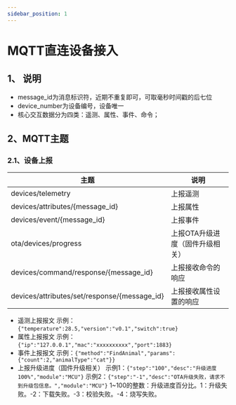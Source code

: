```yaml
---
sidebar_position: 1
---
```


# MQTT直连设备接入

## 1、 说明
- message_id为消息标识符，近期不重复即可，可取毫秒时间戳的后七位
- device_number为设备编号，设备唯一
- 核心交互数据分为四类：遥测、属性、事件、命令；


## 2、MQTT主题
### 2.1、设备上报

| 主题 | 说明 |
| --- | --- |
| devices/telemetry | 上报遥测 |
| devices/attributes/{message_id}  | 上报属性 |
| devices/event/{message_id} | 上报事件 |
| ota/devices/progress | 上报OTA升级进度（固件升级相关） |
| devices/command/response/{message_id} | 上报接收命令的响应 |
| devices/attributes/set/response/{message_id} | 上报接收属性设置的响应 |

- 遥测上报报文
	示例：```{"temperature":28.5,"version":"v0.1","switch":true}```
- 属性上报报文
	示例：```{"ip":"127.0.0.1","mac":"xxxxxxxxxx","port":1883}```
- 事件上报报文
	示例：```{"method":"FindAnimal","params":{"count":2,"animalType":"cat"}}```
- 上报升级进度（固件升级相关）
	示例1：```{"step":"100","desc":"升级进度100%","module":"MCU"}```
	示例2：```{"step":"-1","desc":"OTA升级失败，请求不到升级包信息。","module":"MCU"}```
	1~100的整数：升级进度百分比。1：升级失败。-2：下载失败。-3：校验失败。-4：烧写失败。




